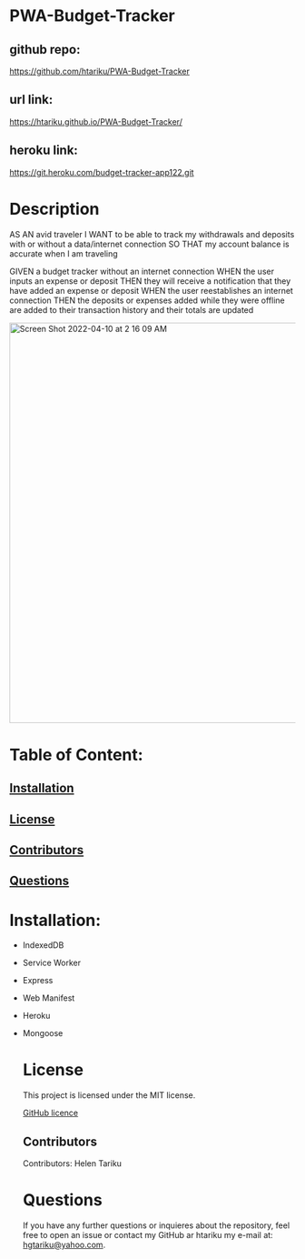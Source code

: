 # PWA-Budget-Tracker

## github repo:
https://github.com/htariku/PWA-Budget-Tracker


## url link: 
 https://htariku.github.io/PWA-Budget-Tracker/

 ## heroku link: 
https://git.heroku.com/budget-tracker-app122.git





 # Description
 AS AN avid traveler
I WANT to be able to track my withdrawals and deposits with or without a data/internet connection
SO THAT my account balance is accurate when I am traveling 

GIVEN a budget tracker without an internet connection
WHEN the user inputs an expense or deposit
THEN they will receive a notification that they have added an expense or deposit
WHEN the user reestablishes an internet connection
THEN the deposits or expenses added while they were offline are added to their transaction history and their totals are updated

<img width="704" alt="Screen Shot 2022-04-10 at 2 16 09 AM" src="https://user-images.githubusercontent.com/94089824/162657172-e1e08d2f-94f7-460d-bc7b-d19bbe6a53ae.png">



   # Table of Content: 
   ## [Installation](#Installation)
   ## [License](#License)
   ## [Contributors](#Contributors)
   ## [Questions](#Questions)

 
   # Installation: 
-  IndexedDB
- Service Worker
- Express
- Web Manifest 
- Heroku
- Mongoose 
 
  
  
   # License 
   This project is licensed under the MIT license.
   
   [GitHub licence](https://img.shields.io/github/license/htariku/Professional-README-Generator)
 
   ## Contributors 
   Contributors: Helen Tariku
 
 
   # Questions 
   If you have any further questions or inquieres about the repository, feel free to open an issue or contact my GitHub ar htariku my e-mail at: hgtariku@yahoo.com.
 